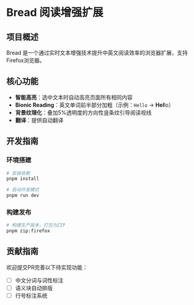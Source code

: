# Bread 阅读增强扩展

## 项目概述

Bread 是一个通过实时文本增强技术提升中英文阅读效率的浏览器扩展，支持Firefox浏览器。

## 核心功能

- **智能高亮**：选中文本时自动高亮页面所有相同内容
- **Bionic Reading**：英文单词前半部分加粗（示例：`Hello` → **Hel**lo）
- **背景纹理化**：叠加5%透明度的方向性竖条纹引导阅读视线
- **翻译**：提供自动翻译

## 开发指南

### 环境搭建

```bash
# 安装依赖
pnpm install

# 启动开发模式
pnpm run dev
```

### 构建发布

```bash
# 构建生产版本，打包为ZIP
pnpm zip:firefox
```

## 贡献指南

欢迎提交PR完善以下待实现功能：

- [ ] 中文分词与词性标注
- [ ] 语义块自动排版
- [ ] 行号标注系统
